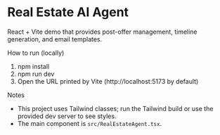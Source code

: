 # Real Estate AI Agent

React + Vite demo that provides post-offer management, timeline generation, and email templates.

How to run (locally)
1. npm install
2. npm run dev
3. Open the URL printed by Vite (http://localhost:5173 by default)

Notes
- This project uses Tailwind classes; run the Tailwind build or use the provided dev server to see styles.
- The main component is `src/RealEstateAgent.tsx`.
